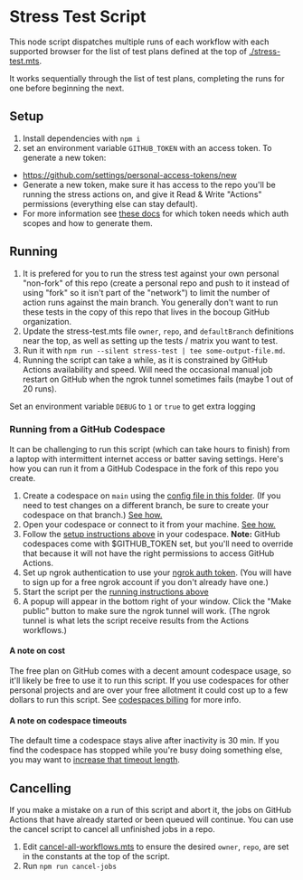 # Stress Test Script

This node script dispatches multiple runs of each workflow with each supported browser for the list of test plans defined at the top of [./stress-test.mts](./stress-test.mts).

It works sequentially through the list of test plans, completing the runs for one before beginning the next.

## Setup

1. Install dependencies with `npm i`
2. set an environment variable `GITHUB_TOKEN` with an access token. To generate a new token:

- https://github.com/settings/personal-access-tokens/new
- Generate a new token, make sure it has access to the repo you'll be running the stress actions on, and give it Read & Write "Actions" permissions (everything else can stay default).
- For more information see [these docs](https://docs.github.com/en/rest/actions/workflows?apiVersion=2022-11-28#create-a-workflow-dispatch-event) for which token needs which auth scopes and how to generate them.

## Running

1. It is prefered for you to run the stress test against your own personal "non-fork" of this repo (create a personal repo and push to it instead of using "fork" so it isn't part of the "network") to limit the number of action runs against the main branch. You generally don't want to run these tests in the copy of this repo that lives in the bocoup GitHub organization.
2. Update the stress-test.mts file `owner`, `repo`, and `defaultBranch` definitions near the top, as well as setting up the tests / matrix you want to test.
3. Run it with `npm run --silent stress-test | tee some-output-file.md`.
4. Running the script can take a while, as it is constrained by GitHub Actions availability and speed.
   Will need the occasional manual job restart on GitHub when the ngrok tunnel sometimes fails (maybe 1 out of 20 runs).

Set an environment variable `DEBUG` to `1` or `true` to get extra logging

### Running from a GitHub Codespace

It can be challenging to run this script (which can take hours to finish) from a laptop with intermittent internet access or batter saving settings. Here's how you can run it from a GitHub Codespace in the fork of this repo you create.

1. Create a codespace on `main` using the [config file in this folder](./devcontainer/devcontainer.json). (If you need to test changes on a different branch, be sure to create your codespace on that branch.) [See how.](https://docs.github.com/en/codespaces/developing-in-a-codespace/creating-a-codespace-for-a-repository?tool=webui)
2. Open your codespace or connect to it from your machine. [See how.](https://docs.github.com/en/codespaces/developing-in-a-codespace/opening-an-existing-codespace)
3. Follow the [setup instructions above](#setup) in your codespace. **Note:** GitHub codespaces come with $GITHUB_TOKEN set, but you'll need to override that because it will not have the right permissions to access GitHub Actions.
4. Set up ngrok authentication to use your [ngrok auth token](https://dashboard.ngrok.com/get-started/your-authtoken). (You will have to sign up for a free ngrok account if you don't already have one.)
5. Start the script per the [running instructions above](#running)
6. A popup will appear in the bottom right of your window. Click the "Make public" button to make sure the ngrok tunnel will work. (The ngrok tunnel is what lets the script receive results from the Actions workflows.)

#### A note on cost

The free plan on GitHub comes with a decent amount codespace usage, so it'll likely be free to use it to run this script. If you use codespaces for other personal projects and are over your free allotment it could cost up to a few dollars to run this script. See [codespaces billing](https://docs.github.com/en/billing/managing-billing-for-your-products/managing-billing-for-github-codespaces/about-billing-for-github-codespaces#monthly-included-storage-and-core-hours-for-personal-accounts) for more info.

#### A note on codespace timeouts

The default time a codespace stays alive after inactivity is 30 min. If you find the codespace has stopped while you're busy doing something else, you may want to [increase that timeout length](https://docs.github.com/en/codespaces/setting-your-user-preferences/setting-your-timeout-period-for-github-codespaces).

## Cancelling

If you make a mistake on a run of this script and abort it, the jobs on GitHub Actions that have already started or been queued will continue. You can use the cancel script to cancel all unfinished jobs in a repo.

1. Edit [cancel-all-workflows.mts](./cancel-all-workflows.mts) to ensure the desired `owner`, `repo`, are set in the constants at the top of the script.
2. Run `npm run cancel-jobs`
